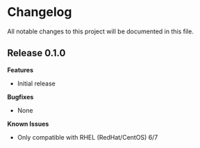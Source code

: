 # Changelog

All notable changes to this project will be documented in this file.

## Release 0.1.0

**Features**
* Initial release

**Bugfixes**
* None

**Known Issues**
* Only compatible with RHEL (RedHat/CentOS) 6/7
